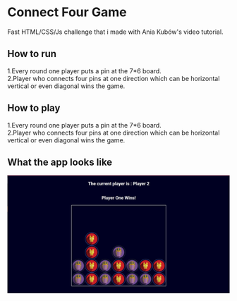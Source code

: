 # Connect Four Game

Fast HTML/CSS/Js challenge that i made with Ania Kubów's video tutorial.

## How to run

1.Every round one player puts a pin at the 7\*6 board.  
2.Player who connects four pins at one direction which can be horizontal vertical or even diagonal wins the game.

## How to play

1.Every round one player puts a pin at the 7\*6 board.  
2.Player who connects four pins at one direction which can be horizontal vertical or even diagonal wins the game.

## What the app looks like

![alt text](https://github.com/cengizhankose/connect-four-game/blob/main/Screenshot%202021-07-05%20155958.jpg)
